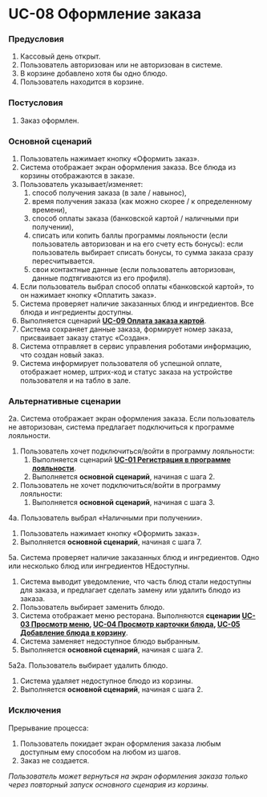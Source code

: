 # UC-08 Оформление заказа

### Предусловия

1. Кассовый день открыт.
2. Пользователь авторизован или не авторизован в системе.
3. В корзине добавлено хотя бы одно блюдо.
4. Пользователь находится в корзине.

### Постусловия

1. Заказ оформлен.

### Основной сценарий

1. Пользователь нажимает кнопку «Оформить заказ».
2. Система отображает экран оформления заказа. Все блюда из корзины отображаются в заказе.
3. Пользователь указывает/изменяет:
    1. способ получения заказа (в зале / навынос),
    2. время получения заказа (как можно скорее / к определенному времени),
    3. способ оплаты заказа (банковской картой / наличными при получении),
    4. списать или копить баллы программы лояльности (если пользователь авторизован и на его счету есть бонусы): если 
       пользователь выбирает списать бонусы, то сумма заказа сразу пересчитывается.
    5. свои контактные данные (если пользователь авторизован, данные подтягиваются из его профиля).
4. Если пользователь выбрал способ оплаты «банковской картой», то он нажимает кнопку «Оплатить заказ».
5. Система проверяет наличие заказанных блюд и ингредиентов. Все блюда и ингредиенты доступны.
6. Выполняется сценарий **[UC-09 Оплата заказа картой](uc09.md)**.
7. Система сохраняет данные заказа, формирует номер заказа, присваивает заказу статус «Создан».
8. Система отправляет в сервис управления роботами информацию, что создан новый заказ.
9. Система информирует пользователя об успешной оплате, отображает номер, штрих-код и статус заказа на устройстве 
   пользователя и на табло в зале.

### Альтернативные сценарии

2а. Система отображает экран оформления заказа. Если пользователь не авторизован, система предлагает подключиться к программе лояльности.

1. Пользователь хочет подключиться/войти в программу лояльности:
    1. Выполняется сценарий **[UC-01 Регистрация в программе лояльности](uc01.md)**.
    2. Выполняется **основной сценарий**, начиная с шага 2.
2. Пользователь не хочет подключиться/войти в программу лояльности:
    1. Выполняется **основной сценарий**, начиная с шага 3.

4а. Пользователь выбрал «Наличными при получении».

1. Пользователь нажимает кнопку «Оформить заказ».
2. Выполняется **основной сценарий**, начиная с шага 7.

5а. Система проверяет наличие заказанных блюд и ингредиентов. Одно или несколько блюд или ингредиентов НЕдоступны.

1. Система выводит уведомление, что часть блюд стали недоступны для заказа, и предлагает сделать замену или удалить блюдо из заказа.
2. Пользователь выбирает заменить блюдо.
3. Система отображает меню ресторана. Выполняются **сценарии [UC-03 Просмотр меню](uc03.md), [UC-04 Просмотр карточки блюда](uc04.md), 
   [UC-05 Добавление блюда в корзину](uc05.md)**.
4. Система заменяет недоступное блюдо выбранным.
5. Выполняется **основной сценарий**, начиная с шага 2.

5а2а. Пользователь выбирает удалить блюдо.

1. Система удаляет недоступное блюдо из корзины.
2. Выполняется **основной сценарий**, начиная с шага 2.

### Исключения

Прерывание процесса:

1. Пользователь покидает экран оформления заказа любым доступным ему способом на любом из шагов.
2. Заказ не создается.

*Пользователь может вернуться на экран оформления заказа только через повторный запуск основного сценария из корзины.*


